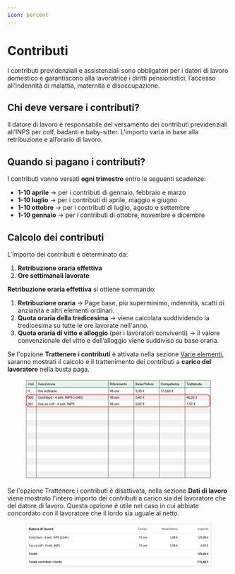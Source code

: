 ```yaml
---
icon: percent
---
```


# Contributi

I contributi previdenziali e assistenziali sono obbligatori per i datori di lavoro domestico e garantiscono alla lavoratrice i diritti pensionistici, l’accesso all’indennità di malattia, maternità e disoccupazione.

## **Chi deve versare i contributi?**

Il datore di lavoro è responsabile del versamento dei contributi previdenziali all’INPS per colf, badanti e baby-sitter. L'importo varia in base alla retribuzione e all’orario di lavoro.

## **Quando si pagano i contributi?**

I contributi vanno versati **ogni trimestre** entro le seguenti scadenze:

* **1-10 aprile** → per i contributi di gennaio, febbraio e marzo
* **1-10 luglio** → per i contributi di aprile, maggio e giugno
* **1-10 ottobre** → per i contributi di luglio, agosto e settembre
* **1-10 gennaio** → per i contributi di ottobre, novembre e dicembre

## **Calcolo dei contributi**

L’importo dei contributi è determinato da:

1. **Retribuzione oraria effettiva**&#x20;
2. **Ore settimanali lavorate**

**Retribuzione oraria effettiva** si ottiene sommando:

1. **Retribuzione oraria** →  Page base, più superminimo, indennità, scatti di anzianità e altri elementi ordinari.
2. **Quota oraria della tredicesima** → viene calcolata suddividendo la tredicesima su tutte le ore lavorate nell'anno.
3. **Quota oraria di vitto e alloggio** (per i lavoratori conviventi) → il valore convenzionale del vitto e dell’alloggio viene suddiviso su base oraria.

Se l'opzione **Trattenere i contributi** è attivata nella sezione [Varie elementi](configurazione-lavoratore/varie-elementi.md), saranno mostrati il calcolo e il trattenimento dei contributi a **carico del lavoratore** nella busta paga.

<figure><img src="../.gitbook/assets/Screenshot 2025-02-11 at 16.45.10.png" alt=""><figcaption></figcaption></figure>

Se l'opzione Trattenere i contributi è disattivata, nella sezione **Dati di lavoro** viene mostrato l'intero importo dei contributi a carico sia del lavoratore che del datore di lavoro. Questa opzione è utile nel caso in cui abbiate concordato con il lavoratore che il lordo sia uguale al netto.

<figure><img src="../.gitbook/assets/image (52).png" alt=""><figcaption></figcaption></figure>
